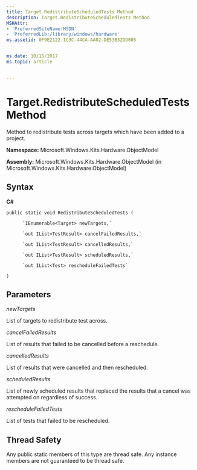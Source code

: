 ```yaml
---
title: Target.RedistributeScheduledTests Method
description: Target.RedistributeScheduledTests Method
MSHAttr:
- 'PreferredSiteName:MSDN'
- 'PreferredLib:/library/windows/hardware'
ms.assetid: 0F9E2122-1C9C-44CA-AA02-DE53B32DD005


ms.date: 10/15/2017
ms.topic: article


---
```


# Target.RedistributeScheduledTests Method


Method to redistribute tests across targets which have been added to a project.

**Namespace:** Microsoft.Windows.Kits.Hardware.ObjectModel

**Assembly:** Microsoft.Windows.Kits.Hardware.ObjectModel (in Microsoft.Windows.Kits.Hardware.ObjectModel)

## <span id="Syntax"></span><span id="syntax"></span><span id="SYNTAX"></span>Syntax


**C#**

`public static void RedistributeScheduledTests (`

          `IEnumerable<Target> newTargets,`

          `out IList<TestResult> cancelFailedResults,`

          `out IList<TestResult> cancelledResults,`

          `out IList<TestResult> scheduledResults,`

          `out IList<Test> rescheduleFailedTests`

`)`

## <span id="Parameters"></span><span id="parameters"></span><span id="PARAMETERS"></span>Parameters


*newTargets*

List of targets to redistribute test across.

*cancelFailedResults*

List of results that failed to be cancelled before a reschedule.

*cancelledResults*

List of results that were cancelled and then rescheduled.

*scheduledResults*

List of newly scheduled results that replaced the results that a cancel was attempted on regardless of success.

*rescheduleFailedTests*

List of tests that failed to be rescheduled.

## <span id="Thread_Safety"></span><span id="thread_safety"></span><span id="THREAD_SAFETY"></span>Thread Safety


Any public static members of this type are thread safe. Any instance members are not guaranteed to be thread safe.

 

 






